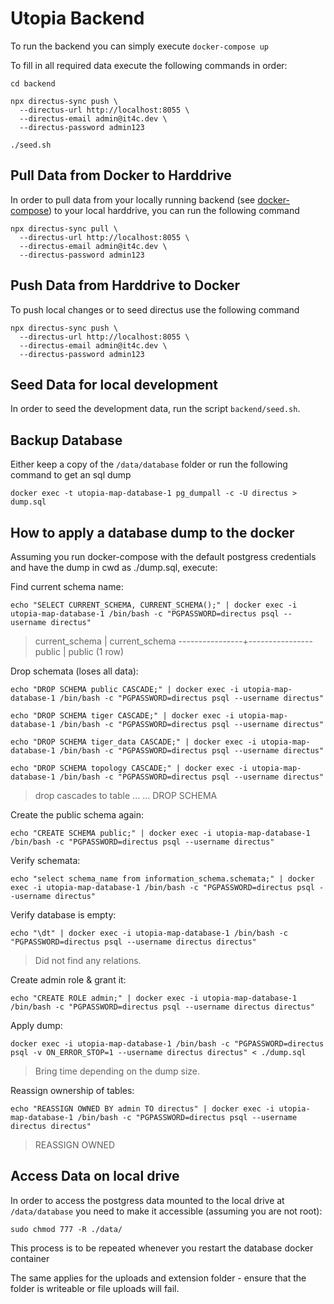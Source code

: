 # Utopia Backend

To run the backend you can simply execute
`docker-compose up`

To fill in all required data execute the following commands in order:
```
cd backend

npx directus-sync push \
  --directus-url http://localhost:8055 \
  --directus-email admin@it4c.dev \
  --directus-password admin123

./seed.sh
```

## Pull Data from Docker to Harddrive

In order to pull data from your locally running backend (see [docker-compose](../app/docker-compose.yml)) to your local harddrive, you can run the following command


```
npx directus-sync pull \
  --directus-url http://localhost:8055 \
  --directus-email admin@it4c.dev \
  --directus-password admin123
```

## Push Data from Harddrive to Docker

To push local changes or to seed directus use the following command
```
npx directus-sync push \
  --directus-url http://localhost:8055 \
  --directus-email admin@it4c.dev \
  --directus-password admin123
```

## Seed Data for local development

In order to seed the development data, run the script `backend/seed.sh`.

## Backup Database

Either keep a copy of the `/data/database` folder or run the following command to get an sql dump

```
docker exec -t utopia-map-database-1 pg_dumpall -c -U directus > dump.sql
```

## How to apply a database dump to the docker

Assuming you run docker-compose with the default postgress credentials and have the dump in cwd as ./dump.sql, execute:

Find current schema name:
```
echo "SELECT CURRENT_SCHEMA, CURRENT_SCHEMA();" | docker exec -i utopia-map-database-1 /bin/bash -c "PGPASSWORD=directus psql --username directus"
``` 
> current_schema | current_schema 
> ----------------+----------------
> public         | public
> (1 row)

Drop schemata (loses all data):
```
echo "DROP SCHEMA public CASCADE;" | docker exec -i utopia-map-database-1 /bin/bash -c "PGPASSWORD=directus psql --username directus"

echo "DROP SCHEMA tiger CASCADE;" | docker exec -i utopia-map-database-1 /bin/bash -c "PGPASSWORD=directus psql --username directus"

echo "DROP SCHEMA tiger_data CASCADE;" | docker exec -i utopia-map-database-1 /bin/bash -c "PGPASSWORD=directus psql --username directus"

echo "DROP SCHEMA topology CASCADE;" | docker exec -i utopia-map-database-1 /bin/bash -c "PGPASSWORD=directus psql --username directus"
``` 
> drop cascades to table ...
> ...
> DROP SCHEMA

Create the public schema again:
```
echo "CREATE SCHEMA public;" | docker exec -i utopia-map-database-1 /bin/bash -c "PGPASSWORD=directus psql --username directus"
```

Verify schemata:
```
echo "select schema_name from information_schema.schemata;" | docker exec -i utopia-map-database-1 /bin/bash -c "PGPASSWORD=directus psql --username directus"
```

Verify database is empty:
```
echo "\dt" | docker exec -i utopia-map-database-1 /bin/bash -c "PGPASSWORD=directus psql --username directus directus"
```
> Did not find any relations.

Create admin role & grant it:
```
echo "CREATE ROLE admin;" | docker exec -i utopia-map-database-1 /bin/bash -c "PGPASSWORD=directus psql --username directus directus"
```

Apply dump:
```
docker exec -i utopia-map-database-1 /bin/bash -c "PGPASSWORD=directus psql -v ON_ERROR_STOP=1 --username directus directus" < ./dump.sql
```
> Bring time depending on the dump size.

Reassign ownership of tables:
```
echo "REASSIGN OWNED BY admin TO directus" | docker exec -i utopia-map-database-1 /bin/bash -c "PGPASSWORD=directus psql --username directus directus"
```
> REASSIGN OWNED

## Access Data on local drive

In order to access the postgress data mounted to the local drive at `/data/database` you need to make it accessible (assuming you are not root):
```
sudo chmod 777 -R ./data/
```

This process is to be repeated whenever you restart the database docker container

The same applies for the uploads and extension folder - ensure that the folder is writeable or file uploads will fail.
